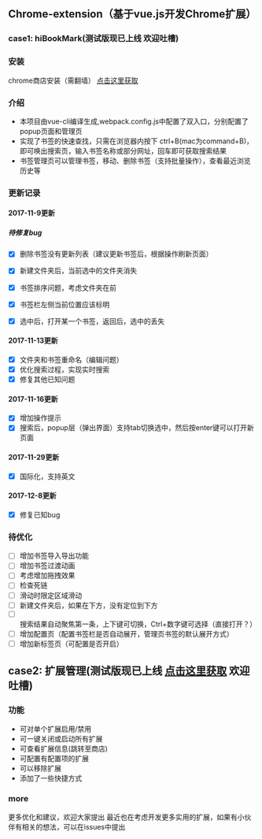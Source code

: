 ## Chrome-extension（基于vue.js开发Chrome扩展）
### case1: hiBookMark(测试版现已上线 欢迎吐槽)
### 安装
chrome商店安装（需翻墙）
 [点击这里获取](https://chrome.google.com/webstore/detail/hibookmark/kimcgbcdngdnggfmkjdmmjceijnkcjmd?hl=zh-CN&gl=HK) 

### 介绍
- 本项目由vue-cli编译生成,webpack.config.js中配置了双入口，分别配置了popup页面和管理页
- 实现了书签的快速查找，只需在浏览器内按下 ctrl+B(mac为command+B)，即可唤出搜索页，输入书签名称或部分网址，回车即可获取搜索结果
- 书签管理页可以管理书签，移动、删除书签（支持批量操作），查看最近浏览历史等

### 更新记录

#### 2017-11-9更新
##### 待修复bug
- [x] 删除书签没有更新列表（建议更新书签后，根据操作刷新页面）
- [x] 新建文件夹后，当前选中的文件夹消失
- [x] 书签排序问题，考虑文件夹在前
- [x] 书签栏左侧当前位置应该标明
- [x] 选中后，打开某一个书签，返回后，选中的丢失



#### 2017-11-13更新
- [x] 文件夹和书签重命名（编辑问题）
- [x] 优化搜索过程，实现实时搜索
- [x] 修复其他已知问题

#### 2017-11-16更新
- [x] 增加操作提示
- [x] 搜索后，popup层（弹出界面）支持tab切换选中，然后按enter键可以打开新页面

#### 2017-11-29更新 
- [x] 国际化，支持英文

#### 2017-12-8更新 
- [x] 修复已知bug

### 待优化
- [ ] 增加书签导入导出功能
- [ ] 增加书签过渡动画
- [ ] 考虑增加拖拽效果
- [ ] 检查死链
- [ ] 滑动时限定区域滑动
- [ ] 新建文件夹后，如果在下方，没有定位到下方
- [ ] 搜索结果自动聚焦第一条，上下键可切换，Ctrl+数字键可选择（直接打开？）
- [ ] 增加配置页（配置书签栏是否自动展开，管理页书签的默认展开方式）
- [ ] 增加新标签页（可配置是否开启）

## case2: 扩展管理(测试版现已上线 [点击这里获取](https://chrome.google.com/webstore/detail/%E6%89%A9%E5%B1%95%E7%AE%A1%E7%90%86/jijileelaefjahodboljljdgfpbjjlac?hl=zh-CN&gl=HK) 欢迎吐槽)

### 功能
- 可对单个扩展启用/禁用
- 可一键关闭或启动所有扩展
- 可查看扩展信息(跳转至商店)
- 可配置有配置项的扩展
- 可以移除扩展
- 添加了一些快捷方式

### more
更多优化和建议，欢迎大家提出
最近也在考虑开发更多实用的扩展，如果有小伙伴有相关的想法，可以在issues中提出


